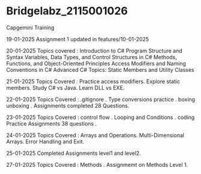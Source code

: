 # Bridgelabz_2115001026
Capgemini Training 

19-01-2025
Assignment 1 updated in features/10-01-2025

20-01-2025
Topics covered :
Introduction to C# Program Structure and Syntax
Variables, Data Types, and Control Structures in C#
Methods, Functions, and Object-Oriented Principles
Access Modifiers and Naming Conventions in C#
Advanced C# Topics: Static Members and Utility Classes

21-01-2025
Topics Covered :
Practice access modifiers.
Explore static members.
Study C# vs Java.
Learn DLL vs EXE.

22-01-2025 
Topics Covered : 
.gitignore . 
Type conversions practice .
boxing unboxing .
Assignments completed 28 Questions.

23-01-2025 Topics Covered : control flow . Looping and Conditions .
coding Practice Assignments 38 questions .


24-01-2025 
Topics Covered : 
Arrays and Operations.
Multi-Dimensional Arrays.
Error Handling and Exit.


25-01-2025
Completed Assignments level1 and level2.


27-01-2025 
Topics Covered :
Methods . 
Assignmemt on Methods Level 1.


